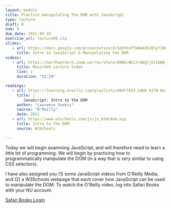 ```yaml
---
layout: module
title: Practice manipulating the DOM with JavaScript
type: lecture
draft: 0
num: 9
due_date: 2021-04-26
exercise_url: lecture09.zip
slides:
   - url: https://docs.google.com/presentation/d/1mbtOsPTkWoW38JEhyT1DLjSpsL3SiR8hnuVvPPVD3T0/edit?usp=sharing
     title: Intro to JavaScript & Manipulating the DOM
videos: 
   - url: https://northwestern.zoom.us/rec/share/ENN5cWEzJrUBgljStZmW8j35eE5tvlnfQ_izVKincavVcfED9Pgos3c61OECkjQQ._corffPawmW4gInX?startTime=1619470783000
     title: Recorded Lecture Video
     live: 1
     duration: "52:29"

readings:
   - url: https://learning.oreilly.com/playlists/d99f7433-24b8-4370-8e33-f2bb8429e702
     title: |
        JavaScript: Intro to the DOM
     author: "Laurence Svekis"
     source: "O'Reilly"
     date: 2021
   - url: https://www.w3schools.com/js/js_htmldom.asp
     title: Intro to the DOM
     source: W3Schools

---
```


Today we will begin examining JavaScript, and will therefore need to learn a little bit of programming. We will begin by practicing how to programmatically manipulate the DOM (in a way that is very similar to using CSS selectors).

I have also assigned you (1) some JavaScript videos from O'Reilly Media, and (2) a W3Schools webpage that each cover how JavaScript can be used to manipulate the DOM. To watch the O'Reilly video, log into Safari Books with your NU account.

<a href="http://turing.library.northwestern.edu/login?url=https://www.safaribooksonline.com/library/view/temporary-access/" target="_blank" class="button">Safari Books Login <i class="fas fa-link"></i></a>
